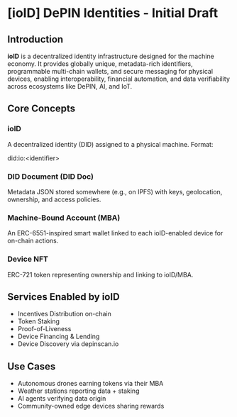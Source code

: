 # \[ioID] DePIN Identities - Initial Draft

## Introduction

**ioID** is a decentralized identity infrastructure designed for the machine economy. It provides globally unique, metadata-rich identifiers, programmable multi-chain wallets, and secure messaging for physical devices, enabling interoperability, financial automation, and data verifiability across ecosystems like DePIN, AI, and IoT.

## Core Concepts

### ioID&#x20;

A decentralized identity (DID) assigned to a physical machine. Format:

did:io:\<identifier>

### **DID Document (DID Doc)**

Metadata JSON stored somewhere (e.g., on IPFS) with keys, geolocation, ownership, and access policies.

### **Machine-Bound Account (MBA)**

An ERC-6551-inspired smart wallet linked to each ioID-enabled device for on-chain actions.

### **Device NFT**

ERC-721 token representing ownership and linking to ioID/MBA.

## **Services Enabled by ioID**

* Incentives Distribution on-chain
* Token Staking
* Proof-of-Liveness
* Device Financing & Lending
* Device Discovery via depinscan.io

## Use Cases

* Autonomous drones earning tokens via their MBA
* Weather stations reporting data + staking
* AI agents verifying data origin
* Community-owned edge devices sharing rewards
